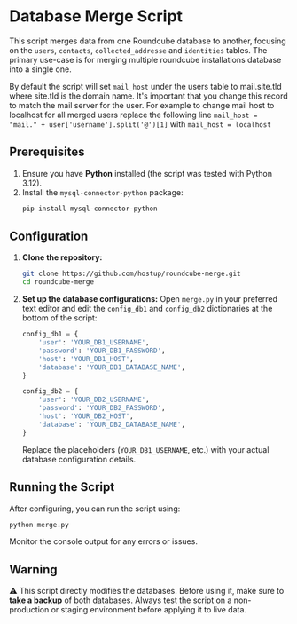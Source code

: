 # Database Merge Script

This script merges data from one Roundcube database to another, focusing on the `users`, `contacts`, `collected_addresse` and `identities` tables. The primary use-case is for merging multiple roundcube installations database into a single one.

By default the script will set `mail_host` under the users table to mail.site.tld where site.tld is the domain name. It's important that you change this record to match the mail server for the user. For example to change mail host to localhost for all merged users replace the following line
`mail_host = "mail." + user['username'].split('@')[1]`
with
`mail_host = localhost`

## Prerequisites

1. Ensure you have **Python** installed (the script was tested with Python 3.12).
2. Install the `mysql-connector-python` package:
   ```bash
   pip install mysql-connector-python
   ```

## Configuration

1. **Clone the repository:**
   ```bash
   git clone https://github.com/hostup/roundcube-merge.git
   cd roundcube-merge
   ```

2. **Set up the database configurations:** Open `merge.py` in your preferred text editor and edit the `config_db1` and `config_db2` dictionaries at the bottom of the script:

   ```python
   config_db1 = {
       'user': 'YOUR_DB1_USERNAME',
       'password': 'YOUR_DB1_PASSWORD',
       'host': 'YOUR_DB1_HOST',
       'database': 'YOUR_DB1_DATABASE_NAME',
   }

   config_db2 = {
       'user': 'YOUR_DB2_USERNAME',
       'password': 'YOUR_DB2_PASSWORD',
       'host': 'YOUR_DB2_HOST',
       'database': 'YOUR_DB2_DATABASE_NAME',
   }
   ```

   Replace the placeholders (`YOUR_DB1_USERNAME`, etc.) with your actual database configuration details.

## Running the Script

After configuring, you can run the script using:

```bash
python merge.py
```

Monitor the console output for any errors or issues.

## Warning

:warning: This script directly modifies the databases. Before using it, make sure to **take a backup** of both databases. Always test the script on a non-production or staging environment before applying it to live data.
